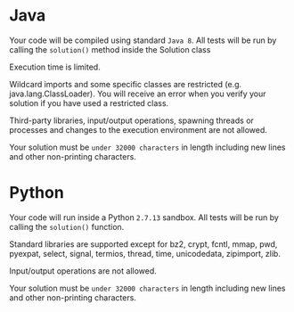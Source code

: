 Java
====
Your code will be compiled using standard `Java 8`. All tests will be run by calling the `solution()` method inside the Solution class

Execution time is limited.

Wildcard imports and some specific classes are restricted (e.g. java.lang.ClassLoader). You will receive an error when you verify your solution if you have used a restricted class.

Third-party libraries, input/output operations, spawning threads or processes and changes to the execution environment are not allowed.

Your solution must be `under 32000 characters` in length including new lines and other non-printing characters.

Python
======
Your code will run inside a Python `2.7.13` sandbox. All tests will be run by calling the `solution()` function.

Standard libraries are supported except for bz2, crypt, fcntl, mmap, pwd, pyexpat, select, signal, termios, thread, time, unicodedata, zipimport, zlib.

Input/output operations are not allowed.

Your solution must be `under 32000 characters` in length including new lines and other non-printing characters.